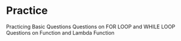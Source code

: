 # Practice
Practicing Basic Questions 
Questions on FOR LOOP and WHILE LOOP
Questions on Function and Lambda Function 
